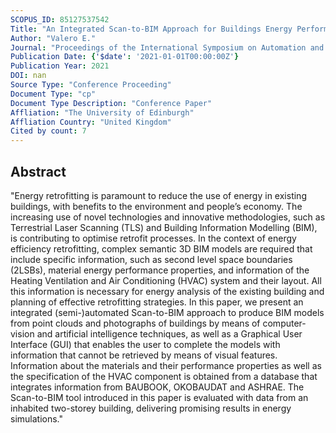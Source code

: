 ```yaml
---
SCOPUS_ID: 85127537542
Title: "An Integrated Scan-to-BIM Approach for Buildings Energy Performance Evaluation and Retrofitting"
Author: "Valero E."
Journal: "Proceedings of the International Symposium on Automation and Robotics in Construction"
Publication Date: {'$date': '2021-01-01T00:00:00Z'}
Publication Year: 2021
DOI: nan
Source Type: "Conference Proceeding"
Document Type: "cp"
Document Type Description: "Conference Paper"
Affliation: "The University of Edinburgh"
Affliation Country: "United Kingdom"
Cited by count: 7
---
```


## Abstract
"Energy retrofitting is paramount to reduce the use of energy in existing buildings, with benefits to the environment and people’s economy. The increasing use of novel technologies and innovative methodologies, such as Terrestrial Laser Scanning (TLS) and Building Information Modelling (BIM), is contributing to optimise retrofit processes. In the context of energy efficiency retrofitting, complex semantic 3D BIM models are required that include specific information, such as second level space boundaries (2LSBs), material energy performance properties, and information of the Heating Ventilation and Air Conditioning (HVAC) system and their layout. All this information is necessary for energy analysis of the existing building and planning of effective retrofitting strategies. In this paper, we present an integrated (semi-)automated Scan-to-BIM approach to produce BIM models from point clouds and photographs of buildings by means of computer-vision and artificial intelligence techniques, as well as a Graphical User Interface (GUI) that enables the user to complete the models with information that cannot be retrieved by means of visual features. Information about the materials and their performance properties as well as the specification of the HVAC component is obtained from a database that integrates information from BAUBOOK, OKOBAUDAT and ASHRAE. The Scan-to-BIM tool introduced in this paper is evaluated with data from an inhabited two-storey building, delivering promising results in energy simulations."
